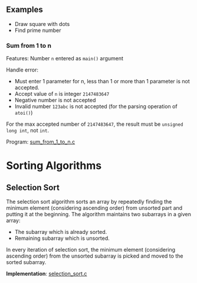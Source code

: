 ## Examples

- Draw square with dots
- Find prime number

### Sum from 1 to n

Features: Number ``n`` entered as ``main()`` argument

Handle error:

* Must enter 1 parameter for n, less than 1 or more than 1 parameter is not accepted.
* Accept value of ``n`` is integer ``2147483647``
* Negative number is not accepted
* Invalid number ``123abc`` is not accepted (for the parsing operation of ``atoi()``)

For the max accepted number of ``2147483647``, the result must be ``unsigned long int``, not ``int``.

Program: [sum_from_1_to_n.c](https://github.com/TranPhucVinh/C/blob/master/Introduction/Examples/sum_from_1_to_n.c)

# Sorting Algorithms

## Selection Sort 

The selection sort algorithm sorts an array by repeatedly finding the minimum element (considering ascending order) from unsorted part and putting it at the beginning. The algorithm maintains two subarrays in a given array:

* The subarray which is already sorted. 
* Remaining subarray which is unsorted.

In every iteration of selection sort, the minimum element (considering ascending order) from the unsorted subarray is picked and moved to the sorted subarray. 

**Implementation**: [selection_sort.c](selection_sort.c)
